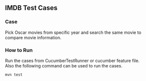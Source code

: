 ## **IMDB Test Cases**
### Case
Pick Oscar movies from specific year and search the same movie to compare movie information. </br>

### How to Run
Run the cases from CucumberTestRunner or cucumber feature file. </br>
Also the following command can be used to run the cases. </br>
```
mvn test
```
